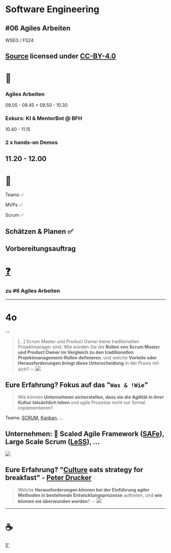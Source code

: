 # Software Engineering

## #06 Agiles Arbeiten

WSEG / FS24

[Source](https://github.com/digital-sustainability/module-wseg/tree/24/fs/docs/slides/content/06) licensed under [CC-BY-4.0](https://github.com/digital-sustainability/module-wseg/blob/main/LICENSE)
--
# 🧱

### Agiles Arbeiten

09.05 - 09.45 + 09.50 - 10.30

### Exkurs: KI & MentorBot @ BFH

10.40 - 11.15

### 2 x hands-on Demos

11.20 - 12.00
--
# 🎯

Teams ✅

MVPs ✅

Scrum ✅

Schätzen & Planen ✅
---

## Vorbereitungsauftrag 

# [❓](https://moodle.bfh.ch/mod/forum/discuss.php?d=151329)

### zu #6 Agiles Arbeiten
---
# 4o
--
> [...] Scrum Master und Product Owner keine traditionellen Projektmanager sind. Wie würden Sie die **Rollen von Scrum Master und Product Owner im Vergleich zu den traditionellen Projektmanagement-Rollen definieren**, und welche **Vorteile oder Herausforderungen bringt diese Unterscheidung** in der Praxis mit sich?
--
[![](https://scaledagileframework.com/wp-content/uploads/2022/10/Product-Owner_F01-1.svg)](https://scaledagileframework.com/product-owner/)

Eure Erfahrung? Fokus auf das "`Was & !Wie`"
--
> Wie können **Unternehmen sicherstellen, dass sie die Agilität in ihrer Kultur tatsächlich leben** und agile Prozesse nicht nur formal implementieren?

Teams: [SCRUM](https://scaledagileframework.com/safe-scrum/), [Kanban](https://scaledagileframework.com/safe-team-kanban/), ...

Unternehmen: 🔭 **S**caled **A**gile **F**ram**e**work ([SAFe](https://scaledagileframework.com)), **L**arg**e** **S**cale **S**crum ([LeSS](https://www.atlassian.com/de/agile/agile-at-scale/less)), ...
--
[![](https://scaledagileframework.com/wp-content/uploads/2022/10/Measure_and_Grow_F02_WEB-1.png)](https://scaledagileframework.com/measure-and-grow/)

Eure Erfahrung? "[Culture](https://scaledagileframework.com/safe-core-values/) eats strategy for breakfast" - [Peter Drucker](https://kunveno.de/blog/unternehmenskultur-uebertrumpft-strategie)
--
> Welche **Herausforderungen können bei der Einführung agiler Methoden in bestehende Entwicklungsprozesse** auftreten, und **wie können sie überwunden werden**?
--
[![](https://scaledagileframework.com/wp-content/uploads/2023/09/Implementation-Roadmap_6.0-1.png)](https://scaledagileframework.com/implementation-roadmap/)
---
# ☕

[5'](https://youtu.be/MDk6V-B4Qhw)